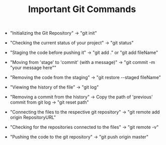 <h1 align="center">Important Git Commands</h1>

<br/>

- "Initializing the Git Repository" -> "git init"

- "Checking the current status of your project" -> "git status"

- "Staging the code before pushing it" -> "git add ." or "git add fileName"

- "Moving from 'stage' to 'commit' (with a message)" -> "git commit -m "your message here""

- "Removing the code from the staging" -> "git restore --staged fileName"

- "Viewing the history of the file" -> "git log"

- "Removing a commit from the history" -> Copy the path of 'previous' commit from git log -> "git reset path"

- "Connecting the files to the respective git repository" -> "git remote add origin RepositoryURL"

- "Checking for the repositories connected to the files" -> "git remote -v"

- "Pushing the code to the git repository" -> "git push origin master"
